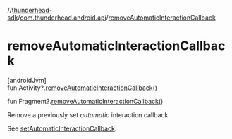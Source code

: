 //[thunderhead-sdk](../../index.md)/[com.thunderhead.android.api](index.md)/[removeAutomaticInteractionCallback](remove-automatic-interaction-callback.md)

# removeAutomaticInteractionCallback

[androidJvm]\
fun Activity?.[removeAutomaticInteractionCallback](remove-automatic-interaction-callback.md)()

fun Fragment?.[removeAutomaticInteractionCallback](remove-automatic-interaction-callback.md)()

Remove a previously set *automatic* interaction callback.

See [setAutomaticInteractionCallback](set-automatic-interaction-callback.md).
